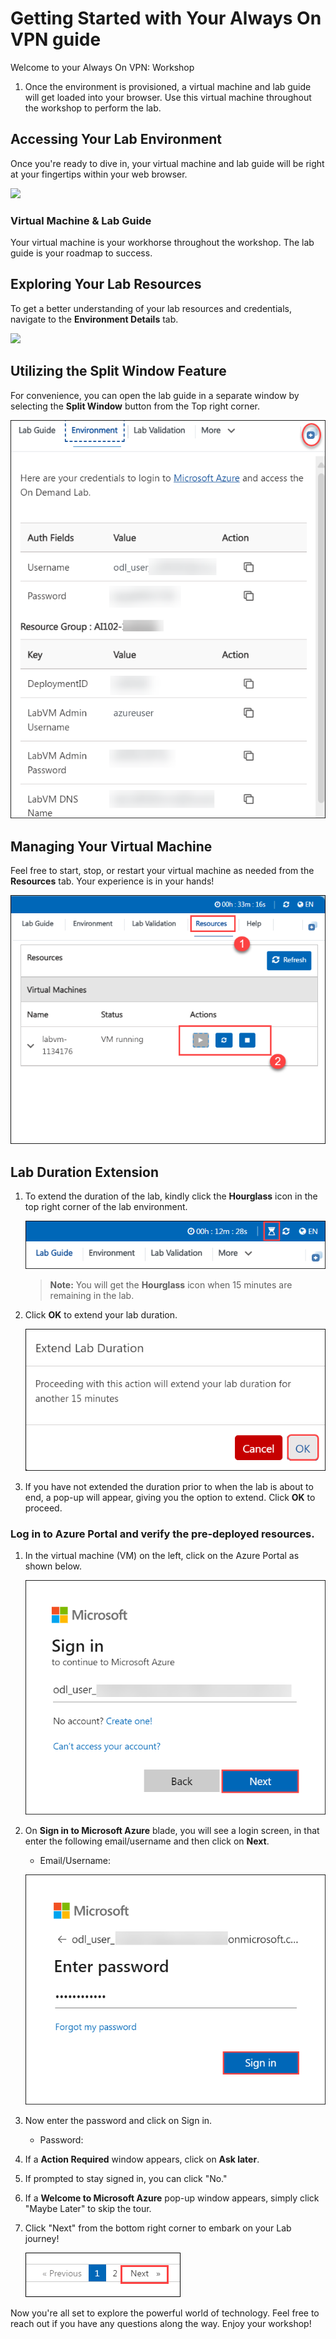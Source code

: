 # Getting Started with Your Always On VPN guide
 
Welcome to your Always On VPN: Workshop

1. Once the environment is provisioned, a virtual machine and lab guide will get loaded into your browser. Use this virtual machine throughout the workshop to perform the lab.

## Accessing Your Lab Environment
 
Once you're ready to dive in, your virtual machine and lab guide will be right at your fingertips within your web browser.
 
![](./images/labguide(1).png)

### Virtual Machine & Lab Guide
 
Your virtual machine is your workhorse throughout the workshop. The lab guide is your roadmap to success.
 
## Exploring Your Lab Resources
 
To get a better understanding of your lab resources and credentials, navigate to the **Environment Details** tab.
 
![](./images/enviornment.png)

## Utilizing the Split Window Feature
 
For convenience, you can open the lab guide in a separate window by selecting the **Split Window** button from the Top right corner.

 ![](./media/env.png)  

## Managing Your Virtual Machine
 
Feel free to start, stop, or restart your virtual machine as needed from the **Resources** tab. Your experience is in your hands!

  ![](./media/res.png)


## **Lab Duration Extension**

1. To extend the duration of the lab, kindly click the **Hourglass** icon in the top right corner of the lab environment. 

   ![](./media/gext.png)

    >**Note:** You will get the **Hourglass** icon when 15 minutes are remaining in the lab.

2. Click **OK** to extend your lab duration.
 
   ![](./media/gext2.png)

3. If you have not extended the duration prior to when the lab is about to end, a pop-up will appear, giving you the option to extend. Click **OK** to proceed. 
 

### Log in to Azure Portal and verify the pre-deployed resources.

1. In the virtual machine (VM) on the left, click on the Azure Portal as shown below.

    ![](./media/sc900-image-1.png)

1. On **Sign in to Microsoft Azure** blade, you will see a login screen, in that enter the following email/username and then click on **Next**. 
    * Email/Username: <inject key="AzureAdUserEmail"></inject>

     ![](./media/sc900-image-2.png)
     
1. Now enter the password and click on Sign in.
   * Password: <inject key="AzureAdUserPassword"></inject>
  
        
4. If a **Action Required** window appears, click on **Ask later**.

5. If prompted to stay signed in, you can click "No."
 
6. If a **Welcome to Microsoft Azure** pop-up window appears, simply click "Maybe Later" to skip the tour.
 
7. Click "Next" from the bottom right corner to embark on your Lab journey!
 
     ![](./media/sc900-image(3).png)
 
Now you're all set to explore the powerful world of technology. Feel free to reach out if you have any questions along the way. Enjoy your workshop!
